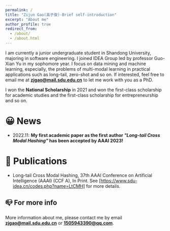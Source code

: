 ```yaml
---
permalink: /
title: "Zijun Gao(高子俊)-Brief self-introduction"
excerpt: "About me"
author_profile: true
redirect_from: 
  - /about/
  - /about.html
---
```


I am currently a junior undergraduate student in Shandong University, majoring in software engineering. I joined IDEA Group led by professor Guo-Xian Yu in my sophomore year. I focus on data mining and machine learning, especially, the problems of multi-modal learning in practical applications such as long-tail, zero-shot and so on. If interested, feel free to email me at **zjgao@mail.sdu.edu.cn** to let me work with you as a PhD.

I won the **National Scholarship** in 2021 and won the first-class scholarship for academic studies and the first-class scholarship for entrepreneurship and so on.

😀 News
======
- 2022.11: **My first academic paper as the first author *"Long-tail Cross Modal Hashing"* has been accepted by AAAI 2023!**

📑 Publications
======
- Long-tail Cross Modal Hashing, 37th AAAI Conference on Artificial Intelligence (AAAI) (CCF A), In Print. See [https://www.sdu-idea.cn/codes.php?name=LtCMH] for more details.

📪 For more info
------
More information about me, please contact me by email **zjgao@mail.sdu.edu.cn** or **1505943390@qq.com**.
